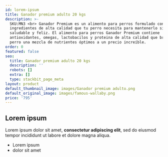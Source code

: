 ```yaml
---
id: lorem-ipsum
title: Ganador premium adulto 20 kgs
description: >-
  SKU:MN3 <br> Ganador Premium es un alimento para perros formulado con los
  ingredientes de alta calidad que tu perro necesita para mantenerlo siempre
  saludable y feliz. El alimento para perros Ganador Premium contiene
  antioxidantes, omegas, lactobacilos y proteina de alta calidad que brinda a tu
  perro una mezcla de nutrientes óptimos a un precio increíble.
order: 0
featured: false
seo:
  title: Ganador premium adulto 20 kgs
  description: ''
  robots: []
  extra: []
  type: stackbit_page_meta
layout: product
default_thumbnail_image: images/Ganador premium adulto.png
default_original_image: images/famous-wallaby.png
price: '795'
---
```

## Lorem ipsum

Lorem ipsum dolor sit amet, **consectetur adipiscing elit**, sed do eiusmod tempor incididunt ut labore et dolore magna aliqua.

- Lorem ipsum
- dolor sit amet